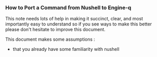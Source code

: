 
### How to Port a Command from Nushell to Engine-q

This note needs lots of help in making it succinct, clear,
and most importantly easy to understand so if you see ways
to make this better please don't hesitate to improve this
document.

This document makes some assumptions :
* that you already have some familiarity with nushell
